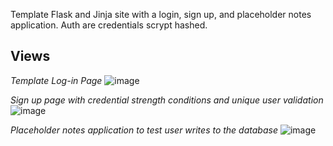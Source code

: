 
Template Flask and Jinja site with a login, sign up, and placeholder notes application. Auth are credentials scrypt hashed.

## Views
_Template Log-in Page_
![image](https://github.com/JYoussouf/flask_site_template/assets/90774566/3eea26d1-592d-4be4-b0fa-2d404ee5fbaa)

_Sign up page with credential strength conditions and unique user validation_
![image](https://github.com/JYoussouf/flask_site_template/assets/90774566/7da419ba-7ccb-4c6a-832e-59bcd9d08bea)

_Placeholder notes application to test user writes to the database_
![image](https://github.com/JYoussouf/flask_site_template/assets/90774566/af9ade54-90f0-4e39-b748-2abf1f7b0261)

